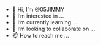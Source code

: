 - 👋 Hi, I’m @05JIMMY
- 👀 I’m interested in ...
- 🌱 I’m currently learning ...
- 💞️ I’m looking to collaborate on ...
- 📫 How to reach me ...

<!---
05JIMMY/05JIMMY is a ✨ special ✨ repository because its `README.md` (this file) appears on your GitHub profile.
You can click the Preview link to take a look at your changes.
--->
